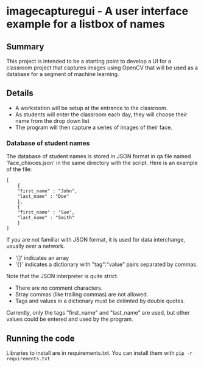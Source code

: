 # imagecapturegui - A user interface example for a listbox of names

## Summary
This project is intended to be a starting point to develop a UI for a
classroom project that captures images using OpenCV that will be used as
a database for a segment of machine learning.

## Details

- A workstation will be setup at the entrance to the classroom.
- As students will enter the classroom each day, they will choose their name from the drop down list
- The program will then capture a series of images of their face.

### Database of student names

The database of student names is stored in JSON format in qa file named 'face_chioces.json' in the same directory with the script.  Here is an example of the file:

```
[
    {
	"first_name" : "John",
	"last_name" : "Doe"
    },
    {
	"first_name" : "Sue",
	"last_name" : "Smith"
    }
]
```

If you are not familiar with JSON format, it is used for data interchange,
usually over a network.

- '[]' indicates an array
- '{}' indicates a dictionary with "tag":"value" pairs separated by commas.

Note that the JSON interpreter is quite strict.

- There are no comment characters.
- Stray commas (like trailing commas) are not allowed.
- Tags and values in a dictionary must be delimted by double quotes.

Currently, only the tags "first_name" and "last_name" are used, but other values could be entered and used by the program.

## Running the code

Libraries to install are in requirements.txt.  You can install them with `pip -r requirements.txt`
